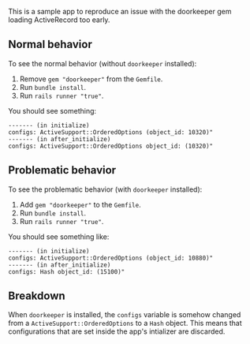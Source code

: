 This is a sample app to reproduce an issue with the doorkeeper gem loading ActiveRecord too early.

## Normal behavior

To see the normal behavior (without `doorkeeper` installed):

1. Remove `gem "doorkeeper"` from the `Gemfile`.
2. Run `bundle install`.
3. Run `rails runner "true"`.

You should see something:

```
------- (in initialize)
configs: ActiveSupport::OrderedOptions (object_id: 10320)"
------- (in after_initialize)
configs: ActiveSupport::OrderedOptions object_id: (10320)"
```

## Problematic behavior

To see the problematic behavior (with `doorkeeper` installed):

1. Add `gem "doorkeeper"` to the `Gemfile`.
2. Run `bundle install`.
3. Run `rails runner "true"`.

You should see something like:

```
------- (in initialize)
configs: ActiveSupport::OrderedOptions (object_id: 10880)"
------- (in after_initialize)
configs: Hash object_id: (15100)"

```
## Breakdown

When `doorkeeper` is installed, the `configs` variable is somehow changed from a `ActiveSupport::OrderedOptions` to a `Hash` object. This means that configurations that are set inside the app's intializer are discarded.
